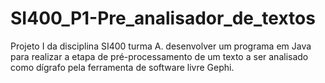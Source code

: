 # SI400_P1-Pre_analisador_de_textos
Projeto I da disciplina SI400 turma A. desenvolver um programa em Java para realizar a etapa de pré-processamento de um texto a ser analisado como dígrafo pela ferramenta de software livre Gephi.
